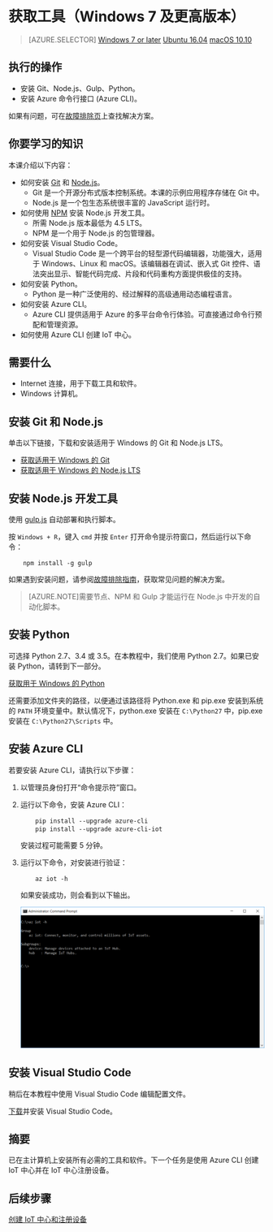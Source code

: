 <properties
    pageTitle="准备好主计算机和 Azure IoT 中心 | Azure"
    description="在运行 Windows 的主计算机上安装工具和软件，创建 IoT 中心，以及在 IoT 中心注册设备。"
    services="iot-hub"
    documentationcenter=""
    author="shizn"
    manager="timtl"
    tags=""
    keywords="iot 开发, iot 软件, iot 云服务, 物联网软件, azure cli, 在 windows 上安装 git, gulp 运行, 安装 node js windows, 在 windows 上安装 npm, 在 windows 上安装 python" />
<tags
    ms.assetid="c16eee4c-8756-454b-82bf-3eb0dd51aa5f"
    ms.service="iot-hub"
    ms.devlang="c"
    ms.topic="article"
    ms.tgt_pltfrm="na"
    ms.workload="na"
    ms.date="11/07/2016"
    wacn.date="01/23/2017"
    ms.author="xshi" />  


# 获取工具（Windows 7 及更高版本）
>[AZURE.SELECTOR]
[Windows 7 or later](/documentation/articles/iot-hub-gateway-kit-c-sim-lesson2-get-the-tools-win32/)
[Ubuntu 16.04](/documentation/articles/iot-hub-gateway-kit-c-sim-lesson2-get-the-tools-ubuntu/)
[macOS 10.10](/documentation/articles/iot-hub-gateway-kit-c-sim-lesson2-get-the-tools-mac/)

## 执行的操作

- 安装 Git、Node.js、Gulp、Python。
- 安装 Azure 命令行接口 (Azure CLI)。

如果有问题，可在[故障排除页](/documentation/articles/iot-hub-gateway-kit-c-sim-troubleshooting/)上查找解决方案。

## 你要学习的知识

本课介绍以下内容：

- 如何安装 [Git](https://git-scm.com/) 和 [Node.js](https://nodejs.org/en/)。
  - Git 是一个开源分布式版本控制系统。本课的示例应用程序存储在 Git 中。
  - Node.js 是一个包生态系统很丰富的 JavaScript 运行时。
- 如何使用 [NPM](https://www.npmjs.com/) 安装 Node.js 开发工具。
  - 所需 Node.js 版本最低为 4.5 LTS。
  - NPM 是一个用于 Node.js 的包管理器。
- 如何安装 Visual Studio Code。
  - Visual Studio Code 是一个跨平台的轻型源代码编辑器，功能强大，适用于 Windows、Linux 和 macOS。该编辑器在调试、嵌入式 Git 控件、语法突出显示、智能代码完成、片段和代码重构方面提供极佳的支持。
- 如何安装 Python。
  - Python 是一种广泛使用的、经过解释的高级通用动态编程语言。
- 如何安装 Azure CLI。
  - Azure CLI 提供适用于 Azure 的多平台命令行体验。可直接通过命令行预配和管理资源。
- 如何使用 Azure CLI 创建 IoT 中心。

## 需要什么

- Internet 连接，用于下载工具和软件。
- Windows 计算机。

## 安装 Git 和 Node.js

单击以下链接，下载和安装适用于 Windows 的 Git 和 Node.js LTS。

- [获取适用于 Windows 的 Git](https://git-scm.com/download/win/)
- [获取适用于 Windows 的 Node.js LTS](https://nodejs.org/en/)

## 安装 Node.js 开发工具

使用 [gulp.js](http://gulpjs.com/) 自动部署和执行脚本。

按 `Windows + R`，键入 `cmd` 并按 `Enter` 打开命令提示符窗口，然后运行以下命令：


		npm install -g gulp


如果遇到安装问题，请参阅[故障排除指南](/documentation/articles/iot-hub-gateway-kit-c-sim-troubleshooting/)，获取常见问题的解决方案。

> [AZURE.NOTE]需要节点、NPM 和 Gulp 才能运行在 Node.js 中开发的自动化脚本。

## 安装 Python

可选择 Python 2.7、3.4 或 3.5。在本教程中，我们使用 Python 2.7。如果已安装 Python，请转到下一部分。

[获取用于 Windows 的 Python](https://www.python.org/downloads/)

还需要添加文件夹的路径，以便通过该路径将 Python.exe 和 pip.exe 安装到系统的 `PATH` 环境变量中。默认情况下，python.exe 安装在 `C:\Python27` 中，pip.exe 安装在 `C:\Python27\Scripts` 中。

## 安装 Azure CLI

若要安装 Azure CLI，请执行以下步骤：

1. 以管理员身份打开“命令提示符”窗口。

2. 运行以下命令，安装 Azure CLI：

   
		   pip install --upgrade azure-cli
		   pip install --upgrade azure-cli-iot
   

    安装过程可能需要 5 分钟。

3. 运行以下命令，对安装进行验证：

   
		   az iot -h
   

    如果安装成功，则会看到以下输出。

    ![验证 Azure CLI 安装](./media/iot-hub-gateway-kit-lessons/lesson2/az_iot_help_win.png)  


## 安装 Visual Studio Code

稍后在本教程中使用 Visual Studio Code 编辑配置文件。

[下载](https://code.visualstudio.com/docs/setup/windows)并安装 Visual Studio Code。

## 摘要

已在主计算机上安装所有必需的工具和软件。下一个任务是使用 Azure CLI 创建 IoT 中心并在 IoT 中心注册设备。

## 后续步骤
[创建 IoT 中心和注册设备](/documentation/articles/iot-hub-gateway-kit-c-sim-lesson2-register-device/)

<!---HONumber=Mooncake_0116_2017-->
